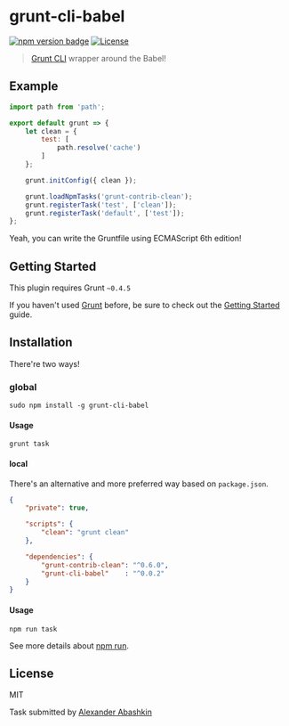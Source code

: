 # grunt-cli-babel

[![npm version badge](https://img.shields.io/npm/v/grunt-cli-babel.svg)](https://www.npmjs.org/package/grunt-cli-babel)
[![License](https://img.shields.io/badge/license-MIT-brightgreen.svg)](LICENSE.txt)


> [Grunt CLI](http://gruntjs.com/using-the-cli) wrapper around the Babel!



## Example

```js
import path from 'path';

export default grunt => {
	let clean = {
		test: [
			path.resolve('cache')
		]
	};

	grunt.initConfig({ clean });

	grunt.loadNpmTasks('grunt-contrib-clean');
	grunt.registerTask('test', ['clean']);
	grunt.registerTask('default', ['test']);
};
```

Yeah, you can write the Gruntfile using ECMAScript 6th edition! 


## Getting Started

This plugin requires Grunt `~0.4.5`

If you haven't used [Grunt](http://gruntjs.com/) before, be sure to check out the [Getting Started](http://gruntjs.com/getting-started) guide.


## Installation

There're two ways!

### global


```shell
sudo npm install -g grunt-cli-babel
```

#### Usage

```
grunt task
```


#### local

There's an alternative and more preferred way based on `package.json`. <br />

```json
{
	"private": true,

	"scripts": {
		"clean": "grunt clean"
	},

	"dependencies": {
		"grunt-contrib-clean": "^0.6.0",
		"grunt-cli-babel"    : "^0.0.2"
	}
}
```


#### Usage

```
npm run task
```

See more details about [npm run](https://docs.npmjs.com/misc/scripts).


## License

MIT

Task submitted by [Alexander Abashkin](https://github.com/monolithed)
